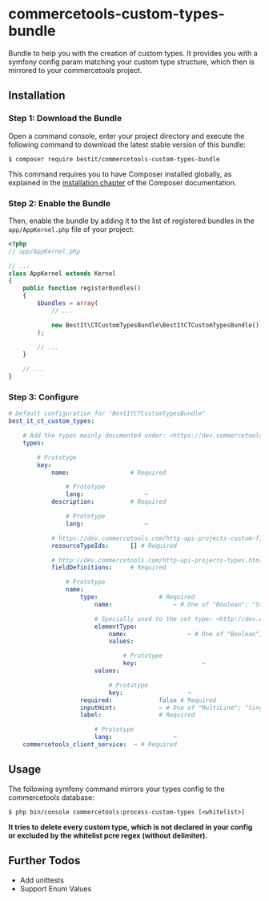 # commercetools-custom-types-bundle

Bundle to help you with the creation of custom types. It provides you with a symfony config param matching your custom 
type structure, which then is mirrored to your commercetools project.

## Installation

### Step 1: Download the Bundle

Open a command console, enter your project directory and execute the
following command to download the latest stable version of this bundle:

```console
$ composer require bestit/commercetools-custom-types-bundle
```

This command requires you to have Composer installed globally, as explained
in the [installation chapter](https://getcomposer.org/doc/00-intro.md)
of the Composer documentation.

### Step 2: Enable the Bundle

Then, enable the bundle by adding it to the list of registered bundles
in the `app/AppKernel.php` file of your project:

```php
<?php
// app/AppKernel.php

// ...
class AppKernel extends Kernel
{
    public function registerBundles()
    {
        $bundles = array(
            // ...

            new BestIt\CTCustomTypesBundle\BestItCTCustomTypesBundle(),
        );

        // ...
    }

    // ...
}
```

### Step 3: Configure

```yml
# Default configuration for "BestItCTCustomTypesBundle"
best_it_ct_custom_types:

    # Add the types mainly documented under: <https://dev.commercetools.com/http-api-projects-types.html>
    types:

        # Prototype
        key:
            name:                 # Required

                # Prototype
                lang:                 ~
            description:          # Required

                # Prototype
                lang:                 ~

            # https://dev.commercetools.com/http-api-projects-custom-fields.html#customizable-resources
            resourceTypeIds:      [] # Required

            # http://dev.commercetools.com/http-api-projects-types.html#fielddefinition
            fieldDefinitions:     # Required

                # Prototype
                name:
                    type:                 # Required
                        name:                 ~ # One of "Boolean"; "String"; "LocalizedString"; "Enum"; "Number"; "Money"; "Date"; "Time"; "DateTime"; "Set", Required

                        # Specially used to the set type: <http://dev.commercetools.com/http-api-projects-types.html#settype>
                        elementType:
                            name:                 ~ # One of "Boolean"; "String"; "LocalizedString"; "Enum"; "Number"; "Money"; "Date"; "Time"; "DateTime"; "Set", Required
                            values:

                                # Prototype
                                key:                  ~
                        values:

                            # Prototype
                            key:                  ~
                    required:             false # Required
                    inputHint:            ~ # One of "MultiLine"; "SingleLine", Required
                    label:                # Required

                        # Prototype
                        lang:                 ~
    commercetools_client_service:  ~ # Required
```

## Usage

The following symfony command mirrors your types config to the commercetools database:

```console
$ php bin/console commercetools:process-custom-types [<whitelist>]
```

**It tries to delete every custom type, which is not declared in your config or excluded by the
 whitelist pcre regex (without delimiter).**

## Further Todos

* Add unittests
* Support Enum Values

